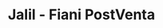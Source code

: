 ---
title: "Jalil - Fiani PostVenta"
url: /san-fernando-del-valle-de-catamarca/jalil-fiani-postventa/
shop: reparación de automóviles
---